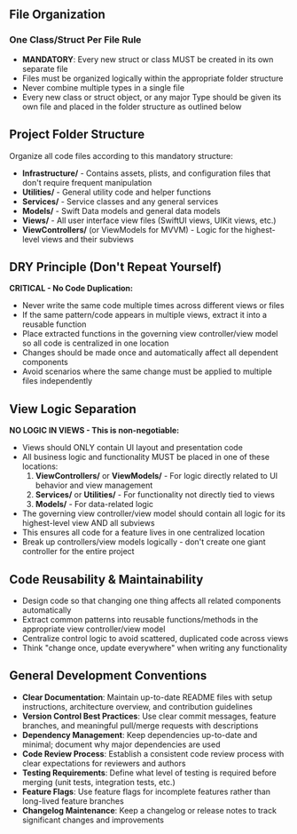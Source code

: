 ## File Organization

### One Class/Struct Per File Rule
- **MANDATORY**: Every new struct or class MUST be created in its own separate file
- Files must be organized logically within the appropriate folder structure
- Never combine multiple types in a single file
- Every new class or struct object, or any major Type should be given its own file and placed in the folder structure as outlined below

## Project Folder Structure

Organize all code files according to this mandatory structure:

- **Infrastructure/** - Contains assets, plists, and configuration files that don't require frequent manipulation
- **Utilities/** - General utility code and helper functions
- **Services/** - Service classes and any general services
- **Models/** - Swift Data models and general data models
- **Views/** - All user interface view files (SwiftUI views, UIKit views, etc.)
- **ViewControllers/** (or ViewModels for MVVM) - Logic for the highest-level views and their subviews

## DRY Principle (Don't Repeat Yourself)

**CRITICAL - No Code Duplication:**
- Never write the same code multiple times across different views or files
- If the same pattern/code appears in multiple views, extract it into a reusable function
- Place extracted functions in the governing view controller/view model so all code is centralized in one location
- Changes should be made once and automatically affect all dependent components
- Avoid scenarios where the same change must be applied to multiple files independently

## View Logic Separation

**NO LOGIC IN VIEWS - This is non-negotiable:**
- Views should ONLY contain UI layout and presentation code
- All business logic and functionality MUST be placed in one of these locations:
  1. **ViewControllers/** or **ViewModels/** - For logic directly related to UI behavior and view management
  2. **Services/** or **Utilities/** - For functionality not directly tied to views
  3. **Models/** - For data-related logic
- The governing view controller/view model should contain all logic for its highest-level view AND all subviews
- This ensures all code for a feature lives in one centralized location
- Break up controllers/view models logically - don't create one giant controller for the entire project

## Code Reusability & Maintainability

- Design code so that changing one thing affects all related components automatically
- Extract common patterns into reusable functions/methods in the appropriate view controller/view model
- Centralize control logic to avoid scattered, duplicated code across views
- Think "change once, update everywhere" when writing any functionality

## General Development Conventions
- **Clear Documentation**: Maintain up-to-date README files with setup instructions, architecture overview, and contribution guidelines
- **Version Control Best Practices**: Use clear commit messages, feature branches, and meaningful pull/merge requests with descriptions
- **Dependency Management**: Keep dependencies up-to-date and minimal; document why major dependencies are used
- **Code Review Process**: Establish a consistent code review process with clear expectations for reviewers and authors
- **Testing Requirements**: Define what level of testing is required before merging (unit tests, integration tests, etc.)
- **Feature Flags**: Use feature flags for incomplete features rather than long-lived feature branches
- **Changelog Maintenance**: Keep a changelog or release notes to track significant changes and improvements
